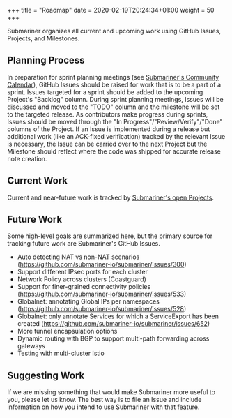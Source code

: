 +++
title = "Roadmap"
date = 2020-02-19T20:24:34+01:00
weight = 50
+++

Submariner organizes all current and upcoming work using GitHub Issues, Projects, and Milestones.

## Planning Process

In preparation for sprint planning meetings (see [Submariner's Community Calendar][cal]), GitHub Issues should be raised for work that is to
be a part of a sprint. Issues targeted for a sprint should be added to the upcoming Project's "Backlog" column. During sprint planning
meetings, Issues will be discussed and moved to the "TODO" column and the milestone will be set to the targeted release. As contributors
make progress during sprints, Issues should be moved through the "In Progress"/"Review/Verify"/"Done" columns of the Project. If an Issue is
implemented during a release but additional work (like an ACK-fixed verification) tracked by the relevant Issue is necessary, the Issue can
be carried over to the next Project but the Milestone should reflect where the code was shipped for accurate release note creation.

## Current Work

Current and near-future work is tracked by [Submariner's open Projects][projects].

## Future Work

Some high-level goals are summarized here, but the primary source for tracking future work are Submariner's GitHub Issues.

* Auto detecting NAT vs non-NAT scenarios (<https://github.com/submariner-io/submariner/issues/300>)
* Support different IPsec ports for each cluster
* Network Policy across clusters (Coastguard)
* Support for finer-grained connectivity policies (<https://github.com/submariner-io/submariner/issues/533>)
* Globalnet: annotating Global IPs per namespaces (<https://github.com/submariner-io/submariner/issues/528>)
* Globalnet: only annotate Services for which a ServiceExport has been created (<https://github.com/submariner-io/submariner/issues/652>)
* More tunnel encapsulation options
* Dynamic routing with BGP to support multi-path forwarding across gateways
* Testing with multi-cluster Istio

## Suggesting Work

If we are missing something that would make Submariner more useful to you, please let us know. The best way is to file an Issue and include
information on how you intend to use Submariner with that feature.

[cal]: https://calendar.google.com/calendar/r?cid=NHFuZGVoOGY0bzZ1ajlvZnBsczh1NWNlZ2tAZ3JvdXAuY2FsZW5kYXIuZ29vZ2xlLmNvbQ
[projects]: https://github.com/orgs/submariner-io/projects
